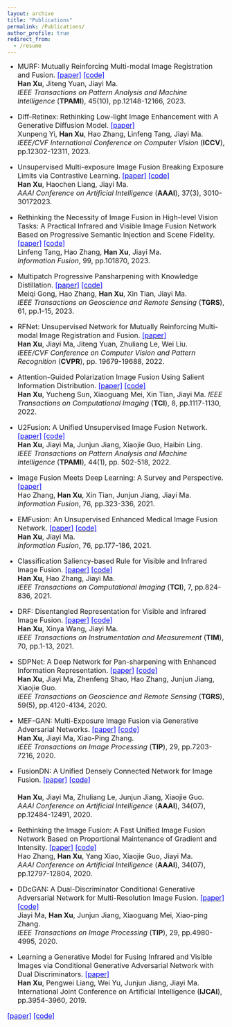 ```yaml
---
layout: archive
title: "Publications"
permalink: /Publications/
author_profile: true
redirect_from:
  - /resume
---
```


* <font size=3>MURF: Mutually Reinforcing Multi-modal Image Registration and Fusion.
<a href="https://ieeexplore.ieee.org/stamp/stamp.jsp?tp=&arnumber=10145843"><font color=blue>[paper]</font></a>
<a href="https://github.com/hanna-xu/MURF"><font color=blue>[code]</font></a><br>
<b>Han Xu</b>, Jiteng Yuan, Jiayi Ma.<br>
<i>IEEE Transactions on Pattern Analysis and Machine Intelligence</i> (<b>TPAMI</b>), 45(10), pp.12148-12166, 2023.

* <font size=3>Diff-Retinex: Rethinking Low-light Image Enhancement with A Generative Diffusion Model.
<a href="https://openaccess.thecvf.com/content/ICCV2023/papers/Yi_Diff-Retinex_Rethinking_Low-light_Image_Enhancement_with_A_Generative_Diffusion_Model_ICCV_2023_paper.pdf"><font color=blue>[paper]</font></a><br>
Xunpeng Yi, <b>Han Xu</b>, Hao Zhang, Linfeng Tang, Jiayi Ma.<br>
<i>IEEE/CVF International Conference on Computer Vision</i> (<b>ICCV</b>), pp.12302-12311, 2023.

* <font size=3>Unsupervised Multi-exposure Image Fusion Breaking Exposure Limits via Contrastive Learning.
<a href="https://ojs.aaai.org/index.php/AAAI/article/view/25404"><font color=blue>[paper]</font></a>
<a href="https://github.com/HaoochenLiang/MEF-CL"><font color=blue>[code]</font></a><br>
 <b>Han Xu</b>, Haochen Liang, Jiayi Ma. <br>
<i>AAAI Conference on Artificial Intelligence</i> (<b>AAAI</b>), 37(3), 3010-30172023.

* <font size=3>Rethinking the Necessity of Image Fusion in High-level Vision Tasks: A Practical Infrared and Visible Image Fusion Network Based on Progressive Semantic Injection and Scene Fidelity.
<a href="https://pdf.sciencedirectassets.com/272144/1-s2.0-S1566253523X00074/1-s2.0-S1566253523001860/main.pdf?X-Amz-Security-Token=IQoJb3JpZ2luX2VjENT%2F%2F%2F%2F%2F%2F%2F%2F%2F%2FwEaCXVzLWVhc3QtMSJGMEQCIDBNfb4WJqhetMYVENHnTD14IdhkQwv4TwLYMh%2BB7%2BW0AiB%2F5WunfH9XEm4k9lYG5LlnnAPOJntcf4bO47z8EInRkCqzBQhdEAUaDDA1OTAwMzU0Njg2NSIMn2D4J1yvVybj7tC4KpAFBDyetKEgaM%2B5Oi4IyweWdbkvcuUlLvgoE5zBkR46K%2BuqQFhWtK3U93cvXI1WlzOuNioHngkCNxuSdvopudqT9ow%2FhmG8G5I2gbOoGl3SBkxAYraXbyeo8zh15S%2BQlD4PF0R%2F1BE3RAWIsVgm5aoO7E6DbIKnZwucOOGAgg7PmDM6yGtunjlzaIf84TIUk%2BVFejDtR5ilcs8AXBWxit2swQQOTXGnbL%2BW6vm9yhu6Au%2Bu9rY5%2B43KR5682o4BeADfPrX6%2B2%2FMlO%2FozlJkdEPeuN%2BQuJaBfIbz34S8WNVS1UK7HCYNJwsbdC6BlIniF7f0WsTGplEhfRTPuPxEUGzAMcTbPKYiu%2FwjEyjaik5%2BawYkRgGoW5etq7km5evBDlojs2Jd2HL1FOB2zaMTP9amQ%2BtYICZjFDRJkitNflmxBH3uNeqkMuXJ5fwmfPXxRo0UJG%2FU90Xp%2Fe3FMZF6F58txS5rf4dm3peLtOJ6jkAHdnZFwgT92oyjCpugDAX85J%2BnTAxPs0l0TUXLOBW7Hei6H1KCwmI1sJ5CzEffQT20JPNT%2Fl1to%2BKTUKdgPZ5SXSHVWO1nSAznZ9rEgQ%2B4qbGfyVYoLEnEyv7l94VkAN4N024IWuzeUWP0%2BivnmL%2BxFbPzV5TlY6UqPqPi8RELf0oiRjGn3qZnZv%2F%2BBDRI9Np6MZwl43ZRhOdeywUxJWb19G2VbxsVvDf4CdZnTiiEyU%2FHte%2FZ8jlc8oVRes2z0IEPr8KjZ4OG5xBWxKbH1jD2Cud%2B175st5JG%2FnMVJIf6xTfapVopSGDvjvqdwv6siJ4DIVIquRd3NlnaFvFIBSHa6sezwbq5Fv2%2F0YpwIIDgYNITTOL1tYVcWJO6g8WeEfIbgJ8wq7mgrAY6sgEdeIPb%2F%2F6Ago5rWO1DCianMh0ryXgqXZ6KDbW8eWkY3xyAzfMn9MjANmQNAUYI7VZ7Ac5s4%2FQIJ5UV%2BzOoxe1EkhYCavxQaDbJVBVKj5iIPgDKlQnm0GzShDmy75zGWmFerGbvYcdwSKb6Ip6mYYhRROcHDue9MnNIbjlQuXheeP1fPgP80kQ%2F%2BZI2HTTJo8leHs4VJ5quKbFDgvXE%2BX%2Blm4Grc8hPEhDACRHDrLu2CIqU&X-Amz-Algorithm=AWS4-HMAC-SHA256&X-Amz-Date=20231224T123909Z&X-Amz-SignedHeaders=host&X-Amz-Expires=300&X-Amz-Credential=ASIAQ3PHCVTYVXKCDKVG%2F20231224%2Fus-east-1%2Fs3%2Faws4_request&X-Amz-Signature=08a9bde2943b7f83d47d8f21186e15ea09dafde2a5c2412002ae5933b5b7d7e7&hash=81ac35db1fbb7b48796b7e02d0f8c91381c18a84ce2c59691fb877bfc29f9e49&host=68042c943591013ac2b2430a89b270f6af2c76d8dfd086a07176afe7c76c2c61&pii=S1566253523001860&tid=spdf-7beb442b-2b1e-452c-b016-d9909aff46c4&sid=523198c738cc504fde9a01359f9523ab000cgxrqa&type=client&tsoh=d3d3LnNjaWVuY2VkaXJlY3QuY29t&ua=190e5a51075f01560359&rr=83a8e7c8895ab45e&cc=cn"><font color=blue>[paper]</font></a>
<a href="https://github.com/Linfeng-Tang/PSFusion"><font color=blue>[code]</font></a><br>
Linfeng Tang, Hao Zhang, <b>Han Xu</b>, Jiayi Ma.<br>
<i>Information Fusion</i>, 99, pp.101870, 2023.

* <font size=3> Multipatch Progressive Pansharpening with Knowledge Distillation.
<a href="https://ieeexplore.ieee.org/stamp/stamp.jsp?tp=&arnumber=10064074"><font color=blue>[paper]</font></a>
<a href="https://github.com/Meiqi-Gong/PSDNet"><font color=blue>[code]</font></a><br>
Meiqi Gong, Hao Zhang, <b>Han Xu</b>, Xin Tian, Jiayi Ma.<br>
<i>IEEE Transactions on Geoscience and Remote Sensing</i> (<b>TGRS</b>), 61, pp.1-15, 2023.

* <font size=3>RFNet: Unsupervised Network for Mutually Reinforcing Multi-modal Image Registration and Fusion.
<a href="https://openaccess.thecvf.com/content/CVPR2022/papers/Xu_RFNet_Unsupervised_Network_for_Mutually_Reinforcing_Multi-Modal_Image_Registration_and_CVPR_2022_paper.pdf"><font color=blue>[paper]</font></a><br>
<b>Han Xu</b>, Jiayi Ma, Jiteng Yuan, Zhuliang Le, Wei Liu.<br>
<i>IEEE/CVF Conference on Computer Vision and Pattern Recognition</i> (<b>CVPR</b>), pp. 19679-19688, 2022.

* <font size=3> Attention-Guided Polarization Image Fusion Using Salient Information Distribution.
<a href="https://ieeexplore.ieee.org/stamp/stamp.jsp?tp=&arnumber=9982370"><font color=blue>[paper]</font></a>
<a href="https://github.com/hanna-xu/PAPIF"><font color=blue>[code]</font></a><br>
<b>Han Xu</b>, Yucheng Sun, Xiaoguang Mei, Xin Tian, Jiayi Ma.
<i> IEEE Transactions on Computational Imaging</i> (<b>TCI</b>), 8, pp.1117-1130, 2022.

* <font size=3>U2Fusion: A Unified Unsupervised Image Fusion Network.
<a href="https://ieeexplore.ieee.org/stamp/stamp.jsp?tp=&arnumber=9151265"><font color=blue>[paper]</font></a>
<a href="https://github.com/hanna-xu/U2Fusion"><font color=blue>[code]</font></a><br>
<b>Han Xu</b>, Jiayi Ma, Junjun Jiang, Xiaojie Guo, Haibin Ling.<br>
<i>IEEE Transactions on Pattern Analysis and Machine Intelligence</i> (<b>TPAMI</b>), 44(1), pp. 502-518, 2022.

* <font size=3> Image Fusion Meets Deep Learning: A Survey and Perspective.
<a href="https://pdf.sciencedirectassets.com/272144/1-s2.0-S1566253521X00073/1-s2.0-S1566253521001342/main.pdf?X-Amz-Security-Token=IQoJb3JpZ2luX2VjENX%2F%2F%2F%2F%2F%2F%2F%2F%2F%2FwEaCXVzLWVhc3QtMSJGMEQCIH3IqgmIc3jWaqQr8ifzjs0nY6OO35flweTGrdVg%2FXOaAiBz9ukI7pikxtMw4ziQyofLUQ6XYn2yxvDdoZzcj2658yqzBQheEAUaDDA1OTAwMzU0Njg2NSIMJanfMuOCiJOam4hPKpAFE5vR3NAcHvfWx7Oo8BK1ZbQ4Z4btc2RTEYFUTy9kAtOGb%2FEqlGt6I2%2BSCgYvBiSi63fDApeRpPq4xws7Ngh6%2FAK3%2FX9JRyUeXYjA7I2E%2FRYXx5IzN7U6Za5114fapZz8T0H5JERSNCBke7NSO7YcJbenX1r2%2B40Mx8G2Tnfa4IhDfaEBi1YSDCX%2BySwtgG05wD%2F5%2B%2FASY0BRBhZswBgcnXXUrMJs0%2Be6AvpdbnWil4sMtOydbhgd5e6rYlQtMH23D9gEnH6afwJpvy9qG08n1U%2BC2I4tdKWZyp1ZyosaQ1CGnLPIC4XGF11Hqo2UoCyHaQ3v%2FESVT7jxkMPpszwa9SodActzaTOqvrfjzidwCtJ8mk6AsbS5SaIX4CI9bvCeTn92Pv%2FKc72DT%2BGXbkk47yvOULXwBxXG2zRcs5pzGilmgMQTcq%2Fo4PLOHF0daTMfPsFkdMYG%2FFliOSM9bx2LGQW%2FPhPZqaT0FYb%2F3gwNB7wzKmcSzTrCq3Lczg9gfAzs53LYoObAJBPeP58k13z3cbICXl1A1WpYsBsrDODY52OQo9b75KuIT2FjhFPxRnN1nD%2FRsJ8gjyGYO08b49P745Ee0rvvKWsGgy0nbcXwiDzJ8DonL80kVCvKNoeOIR%2BbmpKPpq7jn%2ByccWVmxU1oRpkLDrR3MPThEk2yqD%2FQa3%2BXMS%2FB3cFH30Xb%2BBkxZ%2Fd26yCaFA77AqSvpezD3EC6f0%2BWUMWd4ND1jidIitwfw41s7Lkln8oP2vZK7ETVTVlSE4AitSXBzEkHd%2BA7cxwBwayibMUrzJyz6gDaAlPNEYg9PFKVipSpRrvuBDnK81gJlvKrpTKggz9d9A6UYod9%2F3LDLVF9q7VlCPd1io%2BwdoUwvs6grAY6sgFzbI8EBQiK9Z7Ii8g3vS3Lo5tk3XomZY3sbDE9v%2Bn2BzDmavXLNCmeqSZ02JBxOFVGe8RBiJZlFLt5b4riFJWlvnXLooWgMTP2YmZ9CIZK8SQukuoOFFIevnAmh2feCNz4lu8AxXcVwMJOvldkQMq9zMAHKIxBs407VySYBFHYf1NzfYfDFZs11OTBBS6aZvj46VT5AWQ0D30pK1L%2Bcvhm4Wz%2F0UIIQAzmi3ozmE9%2BpY%2BM&X-Amz-Algorithm=AWS4-HMAC-SHA256&X-Amz-Date=20231224T134122Z&X-Amz-SignedHeaders=host&X-Amz-Expires=300&X-Amz-Credential=ASIAQ3PHCVTYTH5M7FGQ%2F20231224%2Fus-east-1%2Fs3%2Faws4_request&X-Amz-Signature=ccdef2a7b147410941345bcd8c075549f65a9c26d7042d5f9b35d934d743c838&hash=703e81c7c8d924dc4e468306871614a2a61d94bb2eeb94f640e25b29d3280d9e&host=68042c943591013ac2b2430a89b270f6af2c76d8dfd086a07176afe7c76c2c61&pii=S1566253521001342&tid=spdf-4be09052-811c-48fe-9302-0d7fe57b86df&sid=523198c738cc504fde9a01359f9523ab000cgxrqa&type=client&tsoh=d3d3LnNjaWVuY2VkaXJlY3QuY29t&ua=190e5a51075e50530505&rr=83a942ed9b7e515b&cc=cn&kca=eyJrZXkiOiIrMk1OZFR2RllGSUlJaUdadXBNek5MdURacjVTWDJJd3RicVZxcW9iR295TW4vQ2h0b1RvZ2VBVWJENWxyYkJPbGRuNmt3Z0hQdzdJVWdsMTNFQjZuNWFjWEsvRHhUWDJUVC8xWnU2K09TbTNkSlhMT0krT2FPQmMwdGZXOHR3OVg1cnZZWXE1ZFVYbnJLM1NVZWt6dzA2RUh0VTZxakFlaW1iYTlWREFXYmNPL3ZEcERRPT0iLCJpdiI6ImMyMGY3MTc0NTVkNzY4MGM1YzdhNDc3NWQyYTM1ODhhIn0=_1703425290804"><font color=blue>[paper]</font></a><br>
Hao Zhang, <b>Han Xu</b>, Xin Tian, Junjun Jiang, Jiayi Ma.<br>
<i>Information Fusion</i>, 76, pp.323-336, 2021.

* <font size=3>EMFusion: An Unsupervised Enhanced Medical Image Fusion Network.
<a href="https://pdf.sciencedirectassets.com/272144/1-s2.0-S1566253521X00073/1-s2.0-S1566253521001275/main.pdf?X-Amz-Security-Token=IQoJb3JpZ2luX2VjENX%2F%2F%2F%2F%2F%2F%2F%2F%2F%2FwEaCXVzLWVhc3QtMSJHMEUCIH1QP9aGBZa3teDDMkfex8%2BdEYyx4IXj4MwQxckpj0pZAiEA8NLaaxFhWJpLzCYlMoO3VtE81bh5XvhY7KLUgbvgsY4qsgUIXRAFGgwwNTkwMDM1NDY4NjUiDLUB6Zk3upWrKRphbyqPBbhiixN4tY9bSZPdZm%2B6XXdP2XYP3v1lZh%2FudiMKUGDNzoiubuTz1tiOoBOMFadTQpMsSdhkw%2FoIki8%2BtLkuGTstjyCXSr%2Bj2%2Bd9yOxDWQSGtMXBEomfYSL1W2qX9FnQWddff273nKe4jqLzGOMMKpTKdp1UC7kuHH9LLv1rWaFlrE5MjYBwoaBC3luKMkMUAyiMU6EoKESxPga0ggnQvF6H68rHDyy11CwAOWpBx7D4dYIlAS3HjSw1HwC1%2F9TH1%2FeZAcLYyVwgIVFca1MV%2F4xQ5pu70DNrHiw9GJ5jlm5wwn3qrbzK9H6nCr%2B3L%2F%2BpSdKX6tjSxaT8oDlZh42RiJAEbgUYcKZa%2FBxwBo868qZnqJMURMlA2Bsl%2BBUL8aBLF0i%2BmcUPxNI7hvg5pUTo6PhhpqJBLjnIPkGz4jdeF%2FGUUGEsyI%2BX4nOM%2B9c3P15Jh65gS2JKRb%2BIvAGKOjk7LspltNQjPpXAbpZ4zDkiFKG5ERNa%2BzP%2Bkvbc37AHd%2BhAc4B%2FFO%2Bekt7iOFYRd3F2ZmB5gA94c8h5168I150U2SQSbAGAPl%2BXSFNwiCPVkoSrx7OiUq%2FFIT4oq7WMaj8mw%2Bi6sDGyeilDAud8Cvpqeh1A3pSjStVMCtvvvBdjPQowdLxxvHNdCAbmJERoifG1kuloV9%2FT4XJ4H03iqnlg9YYFlnc7TOKrMr1qfxhqteyStY9uvBDlgu%2B0soGTL72D9PIsWTted0I0BgaL2MLHSpFecwccquL1iiJ1Cw%2BYIiy8JDPG5s9aXeoQkKx4qsKoVzqtAQgM39oj5K06EmV9Ix5CNgZ8fy8CgUgERxqTiENnFy5WQT2yl1UgHvivuvq8XArPCOZTrLrPstzAs%2BD3TqYw68CgrAY6sQFJPJ5VUfp%2F6VOPoUPgK6mwIiosQZyG7I4TBVPk6a7kElEEw4%2FxCPpT8UH7GZp0bPg%2BOSsFjMhe%2FOVLXtXgj%2BeX1sw1T6SOGjdj4wKnaF4iZHvE9%2Bo4HHGGb95ILyEl2P6864uGBU0RwgmvpoZzUNXWW6HLRTQGWk8QqlHzaGELIydWLYK7WKv%2B8RfHORQ6a3nIy7Diw0Mi1gl857s76qDsiHDTNICFTpKZRB6sutNqoII%3D&X-Amz-Algorithm=AWS4-HMAC-SHA256&X-Amz-Date=20231224T130608Z&X-Amz-SignedHeaders=host&X-Amz-Expires=300&X-Amz-Credential=ASIAQ3PHCVTYSOJZAJUY%2F20231224%2Fus-east-1%2Fs3%2Faws4_request&X-Amz-Signature=53de714f77677fbfc50a3cae65ef5b79a94a8bff9108c9efcbb49f1cb34064d4&hash=96159a793cd418bb103b792515a9d7950f71ea83b6d97d67751791b352ca3719&host=68042c943591013ac2b2430a89b270f6af2c76d8dfd086a07176afe7c76c2c61&pii=S1566253521001275&tid=spdf-ddd43cf3-bc45-47a8-a4d2-3e1a272730e0&sid=523198c738cc504fde9a01359f9523ab000cgxrqa&type=client&tsoh=d3d3LnNjaWVuY2VkaXJlY3QuY29t&ua=190e5a51075e54075555&rr=83a90f54f806e63e&cc=cn"><font color=blue>[paper]</font></a>
<a href="https://github.com/hanna-xu/EMFusion"><font color=blue>[code]</font></a><br>
<b>Han Xu</b>, Jiayi Ma.<br>
<i>Information Fusion</i>, 76, pp.177-186, 2021.

* <font size=3> Classification Saliency-based Rule for Visible and Infrared Image Fusion.
<a href="https://ieeexplore.ieee.org/stamp/stamp.jsp?tp=&arnumber=9502544"><font color=blue>[paper]</font></a>
<a href="https://github.com/hanna-xu/CSF"><font color=blue>[code]</font></a><br>
<b>Han Xu</b>, Hao Zhang, Jiayi Ma.<br>
<i>IEEE Transactions on Computational Imaging</i> (<b>TCI</b>), 7, pp.824-836, 2021.

* <font size=3>  DRF: Disentangled Representation for Visible and Infrared Image Fusion.
<a href="https://ieeexplore.ieee.org/stamp/stamp.jsp?tp=&arnumber=9345717"><font color=blue>[paper]</font></a>
<a href="https://github.com/hanna-xu/DRF"><font color=blue>[code]</font></a><br>
<b>Han Xu</b>, Xinya Wang, Jiayi Ma.<br>
<i>IEEE Transactions on Instrumentation and Measurement</i> (<b>TIM</b>), 70, pp.1-13, 2021.

* <font size=3> SDPNet: A Deep Network for Pan-sharpening with Enhanced Information Representation.
<a href="https://ieeexplore.ieee.org/abstract/document/9200533"><font color=blue>[paper]</font></a>
<a href="https://github.com/hanna-xu/SDPNet-for-pansharpening"><font color=blue>[code]</font></a><br>
<b>Han Xu</b>, Jiayi Ma, Zhenfeng Shao, Hao Zhang, Junjun Jiang, Xiaojie Guo.<br>
<i>IEEE Transactions on Geoscience and Remote Sensing</i> (<b>TGRS</b>), 59(5), pp.4120-4134, 2020.

* <font size=3> MEF-GAN: Multi-Exposure Image Fusion via Generative Adversarial Networks.
<a href="https://ieeexplore.ieee.org/stamp/stamp.jsp?tp=&arnumber=9112609"><font color=blue>[paper]</font></a>
<a href="https://github.com/hanna-xu/MEF-GAN"><font color=blue>[code]</font></a><br>
<b>Han Xu</b>, Jiayi Ma, Xiao-Ping Zhang.<br>
<i>IEEE Transactions on Image Processing</i> (<b>TIP</b>), 29, pp.7203-7216, 2020.

* <font size=3> FusionDN: A Unified Densely Connected Network for Image Fusion.
<a href="https://ojs.aaai.org/index.php/AAAI/article/view/6936"><font color=blue>[paper]</font></a>
<a href="https://github.com/hanna-xu/FusionDN"><font color=blue>[code]</font></a><br>  
<b>Han Xu</b>, Jiayi Ma, Zhuliang Le, Junjun Jiang, Xiaojie Guo.<br>
<i>AAAI Conference on Artificial Intelligence</i> (<b>AAAI</b>), 34(07), pp.12484-12491, 2020.

* <font size=3> Rethinking the Image Fusion: A Fast Unified Image Fusion Network Based on Proportional Maintenance of Gradient and Intensity.
<a href="https://ojs.aaai.org/index.php/AAAI/article/view/6975"><font color=blue>[paper]</font></a>
<a href="https://github.com/HaoZhang1018/PMGI_AAAI2020"><font color=blue>[code]</font></a><br>
Hao Zhang, <b>Han Xu</b>, Yang Xiao, Xiaojie Guo, Jiayi Ma.<br>
<i>AAAI Conference on Artificial Intelligence</i> (<b>AAAI</b>), 34(07), pp.12797-12804, 2020.

* <font size=3> DDcGAN: A Dual-Discriminator Conditional Generative Adversarial Network for Multi-Resolution Image Fusion.
<a href="https://ieeexplore.ieee.org/stamp/stamp.jsp?tp=&arnumber=9031751"><font color=blue>[paper]</font></a>
<a href="https://github.com/hanna-xu/DDcGAN"><font color=blue>[code]</font></a><br>
Jiayi Ma, <b>Han Xu</b>, Junjun Jiang, Xiaoguang Mei, Xiao-ping Zhang.<br>
<i>IEEE Transactions on Image Processing</i> (<b>TIP</b>), 29, pp.4980-4995, 2020.

* <font size=3> Learning a Generative Model for Fusing Infrared and Visible Images via Conditional Generative Adversarial Network with Dual Discriminators.
<a href="https://www.ijcai.org/proceedings/2019/0549.pdf"><font color=blue>[paper]</font></a><br>
<b>Han Xu</b>, Pengwei Liang, Wei Yu, Junjun Jiang, Jiayi Ma.<br>
International Joint Conference on Artificial Intelligence (<b>IJCAI</b>), pp.3954-3960, 2019.

<a href=""><font color=blue>[paper]</font></a>
<a href=""><font color=blue>[code]</font></a><br>
